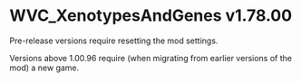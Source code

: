# WVC_XenotypesAndGenes v1.78.00
 
Pre-release versions require resetting the mod settings.

Versions above 1.00.96 require (when migrating from earlier versions of the mod) a new game.
